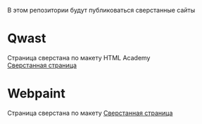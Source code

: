В этом репозитории будут публиковаться сверстанные сайты

# Qwast
Страница сверстана по макету HTML Academy<br>
<a href="lemishmax.github.io/Qwast/site/">Сверстанная страница</a>
# Webpaint
Страница сверстана по макету
<a href="lemishmax.github.io/Webpaint/site/">Сверстанная страница</a>
